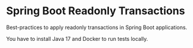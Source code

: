 # Spring Boot Readonly Transactions

Best-practices to apply readonly transactions in Spring Boot applications.

You have to install Java 17 and Docker to run tests locally.
